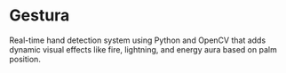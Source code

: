 # Gestura
Real-time hand detection system using Python and OpenCV that adds dynamic visual effects like fire, lightning, and energy aura based on palm position.
